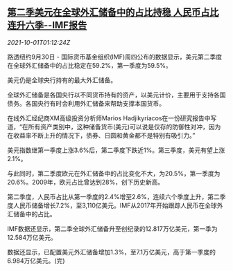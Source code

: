 <!--1633051863000-->
[第二季美元在全球外汇储备中的占比持稳 人民币占比连升六季--IMF报告](https://cn.reuters.com/article/imf-foreign-reserve-yuan-1001-idCNKBS2GR2M5)
------

<div><i>2021-10-01T01:12:24Z</i></div><p>路透纽约9月30日 - 国际货币基金组织(IMF)周四公布的数据显示，美元第二季度在全球外汇储备中的占比稳定在59.2%，第一季度为59.5%。</p><p>美元仍是全球央行持有的最大外汇储备。</p><p>全球外汇储备是各国央行以不同货币持有的资产，以美元计价，主要用于支持各国债务。各国央行有时会利用外汇储备来帮助支撑本国货币。</p><p>在线外汇经纪商XM高级投资分析师Marios Hadjikyriacos在一份研究报告中写道，“在所有资产类别中，这种储备货币(美元)可以说是仅存的防御性对冲，因为在收益率不断上升的情况下，债券、日圆和黄金都不是特别有吸引力。”</p><p>美元指数继第一季度上涨3.6%后，第二季度下跌近1%。第三季度，美元有望上涨2.1%。</p><p>与此同时，第二季度欧元在外汇储备中的占比变化不大，为20.5%，第一季度为20.6%。2009年，欧元占比曾达到28%，创下历史新高。</p><p>第二季度，人民币占比从第一季度的2.4%增至2.6%，连续六个季度上升，第二季度人民币储备增长7.2%，至3,110亿美元。IMF从2017年开始跟踪人民币在全球外汇储备中的占比。</p><p>IMF数据还显示，第二季全球外汇储备升至创纪录的12.817万亿美元，第一季为12.584万亿美元。</p><p>数据还显示，已配置美元外汇储备增加1.3%，至7.1万亿美元，高于第一季度的6.984万亿美元。(完)</p>
